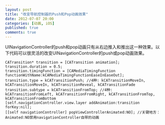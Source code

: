 ```yaml
---
layout: post
title: "改变导航控制器的Push和Pop动画效果"
date: 2012-07-07 20:00
categories: [动画, iOS]
published: true
comments: true
---
```


UINavigationController的push和pop动画只有从右边推入和推出这一种效果。以下代码可以很灵活的改变UINavigationController的push或pop动画效果。

```objc
CATransition* transition = [CATransition animation];
transition.duration = 0.5;
transition.timingFunction = [CAMediaTimingFunction functionWithName:kCAMediaTimingFunctionEaseInEaseOut];
transition.type = kCATransitionPush; //4种: kCATransitionMoveIn, kCATransitionMoveIn, kCATransitionReveal, kCATransitionFade
transition.subtype = kCATransitionFromTop; //4种: kCATransitionFromLeft, kCATransitionFromRight, kCATransitionFromTop, kCATransitionFromBottom
[self.navigationController.view.layer addAnimation:transition forKey:nil];
[[self navigationController] popViewControllerAnimated:NO]; //关键地方：Animated:NO禁用navigationController自带的动画
```
